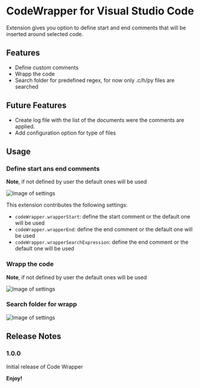# CodeWrapper for Visual Studio Code

Extension gives you option to define start and end comments that will be inserted around selected code.

## Features

* Define custom comments
* Wrapp the code
* Search folder for predefined regex, for now only .c/h/py files are searched
## Future Features
* Create log file with the list of the documents were the comments are applied.
* Add configuration option for type of files

## Usage
### Define start ans end comments
**Note**, if not defined by user the default ones will be used

![Image of settings](https://raw.githubusercontent.com/huizhougit/githd/master/resources/branch_history.gif)

This extension contributes the following settings:

* `codeWrapper.wrapperStart`: define the start comment or the default one will be used
* `codeWrapper.wrapperEnd`: define the end comment or the default one will be used
* `codeWrapper.wrapperSearchExpression`: define the end comment or the default one will be used

### Wrapp the code
**Note**, if not defined by user the default ones will be used

![Image of settings](https://raw.githubusercontent.com/huizhougit/githd/master/resources/branch_history.gif)

### Search folder for wrapp

![Image of settings](https://raw.githubusercontent.com/huizhougit/githd/master/resources/branch_history.gif)

## Release Notes

### 1.0.0

Initial release of Code Wrapper

**Enjoy!**
